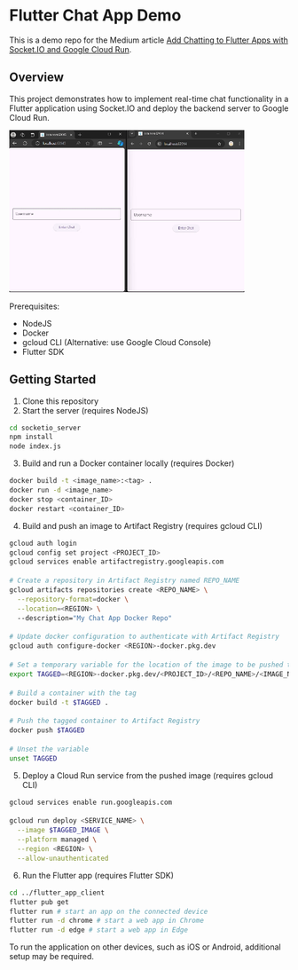 # Flutter Chat App Demo

This is a demo repo for the Medium article [Add Chatting to Flutter Apps with Socket.IO and Google Cloud Run](https://medium.com/@judydev/add-chatting-to-flutter-apps-with-socket-io-and-google-cloud-run-8895107aa9c0).

## Overview

This project demonstrates how to implement real-time chat functionality in a Flutter application using Socket.IO and deploy the backend server to Google Cloud Run.

![Local Image](./chat_demo.gif)

Prerequisites:
- NodeJS
- Docker
- gcloud CLI (Alternative: use Google Cloud Console)
- Flutter SDK

## Getting Started

1. Clone this repository
2. Start the server (requires NodeJS)
```bash
cd socketio_server
npm install
node index.js
```  
3. Build and run a Docker container locally (requires Docker)
```bash
docker build -t <image_name>:<tag> .
docker run -d <image_name>
docker stop <container_ID>
docker restart <container_ID>
```
4. Build and push an image to Artifact Registry (requires gcloud CLI)
```bash
gcloud auth login
gcloud config set project <PROJECT_ID>
gcloud services enable artifactregistry.googleapis.com 

# Create a repository in Artifact Registry named REPO_NAME
gcloud artifacts repositories create <REPO_NAME> \
  --repository-format=docker \
  --location=<REGION> \ 
  --description="My Chat App Docker Repo"

# Update docker configuration to authenticate with Artifact Registry
gcloud auth configure-docker <REGION>-docker.pkg.dev

# Set a temporary variable for the location of the image to be pushed to
export TAGGED=<REGION>-docker.pkg.dev/<PROJECT_ID>/<REPO_NAME>/<IMAGE_NAME>:<TAG>

# Build a container with the tag
docker build -t $TAGGED .

# Push the tagged container to Artifact Registry
docker push $TAGGED

# Unset the variable
unset TAGGED
```
5. Deploy a Cloud Run service from the pushed image (requires gcloud CLI)
```bash
gcloud services enable run.googleapis.com

gcloud run deploy <SERVICE_NAME> \
  --image $TAGGED_IMAGE \
  --platform managed \
  --region <REGION> \
  --allow-unauthenticated
```
6. Run the Flutter app (requires Flutter SDK)
```bash
cd ../flutter_app_client
flutter pub get
flutter run # start an app on the connected device
flutter run -d chrome # start a web app in Chrome
flutter run -d edge # start a web app in Edge
```
To run the application on other devices, such as iOS or Android, additional setup may be required.
